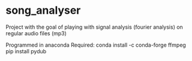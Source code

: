 # song_analyser
Project with the goal of playing with signal analysis (fourier analysis) on regular audio files (mp3)

Programmed in anaconda
Required:
conda install -c conda-forge ffmpeg
pip install pydub